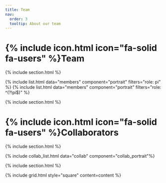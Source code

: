 ```yaml
---
title: Team
nav:
  order: 3
  tooltip: About our team
---
```


# {% include icon.html icon="fa-solid fa-users" %}Team

{% include section.html %}

{% include list.html data="members" component="portrait" filters="role: pi" %}
{% include list.html data="members" component="portrait" filters="role: ^(?!pi$)" %}

{% include section.html %}

# {% include icon.html icon="fa-solid fa-users" %}Collaborators

{% include section.html %}

{% include collab_list.html data="collab" component="collab_portrait"%}

{% include section.html %}

{% include grid.html style="square" content=content %}
